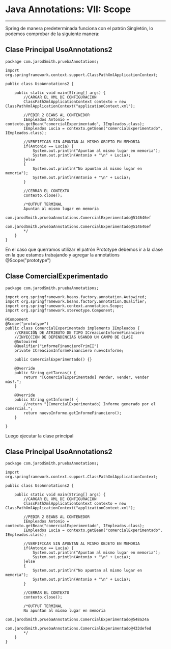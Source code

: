 # Java Annotations: VII: Scope

---

Spring de manera predeterminada funciona con el patrón Singletón, lo podemos comprobar de la siguiente manera:

## Clase Principal UsoAnnotations2

    package com.jarodSmith.pruebaAnnotations;

    import org.springframework.context.support.ClassPathXmlApplicationContext;

    public class UsoAnnotations2 {

        public static void main(String[] args) {
            //CARGAR EL XML DE CONFIGURACION
            ClassPathXmlApplicationContext contexto = new ClassPathXmlApplicationContext("applicationContext.xml");
    
            //PEDIR 2 BEANS AL CONTENEDOR
            IEmpleados Antonio = contexto.getBean("comercialExperimentado", IEmpleados.class);
            IEmpleados Lucia = contexto.getBean("comercialExperimentado", IEmpleados.class);
    
            //VERFIFICAR SIN APUNTAN AL MISMO OBJETO EN MEMORIA
            if(Antonio == Lucia) {
                System.out.println("Apuntan al mismo lugar en memoria");
                System.out.println(Antonio + "\n" + Lucia);
            }else
            {
                System.out.println("No apuntan al mismo lugar en memoria");
                System.out.println(Antonio + "\n" + Lucia);
            }
    
            //CERRAR EL CONTEXTO
            contexto.close();
    
            /*OUTPUT TERMINAL
            Apuntan al mismo lugar en memoria
            com.jarodSmith.pruebaAnnotations.ComercialExperimentado@514646ef
            com.jarodSmith.pruebaAnnotations.ComercialExperimentado@514646ef
            */
        }
    }

En el caso que querramos utilizar el patrón Prototype debemos ir a la clase en la que estamos trabajando y agregar la annotations @Scope("prototype")

## Clase ComercialExperimentado

    package com.jarodSmith.pruebaAnnotations;

    import org.springframework.beans.factory.annotation.Autowired;
    import org.springframework.beans.factory.annotation.Qualifier;
    import org.springframework.context.annotation.Scope;
    import org.springframework.stereotype.Component;

    @Component
    @Scope("prototype")
    public class ComercialExperimentado implements IEmpleados {
        //CREACIÓN DE ATRIBUTO DE TIPO ICreacionInformeFinanciero
        //INYECCIÓN DE DEPENDENCIAS USANDO UN CAMPO DE CLASE
        @Autowired
        @Qualifier("informeFinancieroTrimII")
        private ICreacionInformeFinanciero nuevoInforme;
    
        public ComercialExperimentado() {}

        @Override
        public String getTareas() {
            return "[ComercialExperimentado] Vender, vender, vender más!.";
        }

        @Override
        public String getInforme() {
            //return "[ComercialExperimentado] Informe generado por el comercial.";
            return nuevoInforme.getInformeFinanciero();
        }

    }

Luego ejecutar la clase principal

## Clase Principal UsoAnnotations2

    package com.jarodSmith.pruebaAnnotations;

    import org.springframework.context.support.ClassPathXmlApplicationContext;

    public class UsoAnnotations2 {

        public static void main(String[] args) {
            //CARGAR EL XML DE CONFIGURACION
            ClassPathXmlApplicationContext contexto = new ClassPathXmlApplicationContext("applicationContext.xml");
    
            //PEDIR 2 BEANS AL CONTENEDOR
            IEmpleados Antonio = contexto.getBean("comercialExperimentado", IEmpleados.class);
            IEmpleados Lucia = contexto.getBean("comercialExperimentado", IEmpleados.class);
    
            //VERFIFICAR SIN APUNTAN AL MISMO OBJETO EN MEMORIA
            if(Antonio == Lucia) {
                System.out.println("Apuntan al mismo lugar en memoria");
                System.out.println(Antonio + "\n" + Lucia);
            }else
            {
                System.out.println("No apuntan al mismo lugar en memoria");
                System.out.println(Antonio + "\n" + Lucia);
            }
    
            //CERRAR EL CONTEXTO
            contexto.close();
    
            /*OUTPUT TERMINAL
            No apuntan al mismo lugar en memoria
            com.jarodSmith.pruebaAnnotations.ComercialExperimentado@548a24a
            com.jarodSmith.pruebaAnnotations.ComercialExperimentado@433defed
            */
        }
    }
